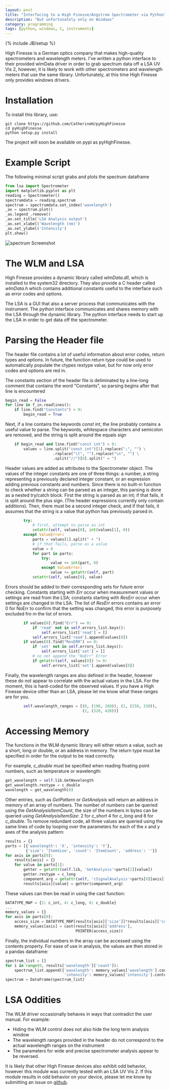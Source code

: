 ```yaml
---
layout: post
title: "Interfacing to a High Finesse/Angstrom Spectrometer via Python"
description: "But unfortunately only on Windows"
category: programming
tags: [python, windows, C, instruments]
---
```

{% include JB/setup %}

High Finesse is a German optics company that makes high-quality 
spectrometers and wavelength meters. I've written a python interface to
 their provided wlmData driver in order to grab spectrum data off a 
 LSA UV Vis 2, however, it is likely to work with other spectrometers 
 and wavelength meters that use the same library. Unfortunately, at this
  time High Finesse only provides windows drivers. 

Installation
============

To install this library, use:

```
git clone https://github.com/CatherineH/pyHighFinesse
cd pyHighFinesse
python setup.py install
```

The project will soon be available on pypi as pyHighFinesse.

Example Script
==============

The following minimal script grabs and plots the spectrum dataframe

```python
from lsa import Spectrometer
import matplotlib.pyplot as plt
reading = Spectrometer()
spectrumdata = reading.spectrum
spectrum = spectrumdata.set_index('wavelength')
_ax = spectrum.plot()
_ax.legend_.remove()
_ax.set_title('LSA Analysis output')
_ax.set_xlabel('Wavelength (nm)')
_ax.set_ylabel('Intensity')
plt.show()
```

![spectrum Screenshot](https://raw.githubusercontent.com/CatherineH/CatherineH.github.io/master/_posts/images/pyhighfinesse/matplotlib_graph.png)

The WLM and LSA
===============

High Finesse provides a dynamic library called *wlmData.dll*, which is 
installed to the system32 directory. They also provide a C header called
 *wlmData.h* which contains additional constants useful to the interface
  such as error codes and options. 

The LSA is a GUI that also a server process that communicates with the 
instrument. The python interface communicates and shares memory with the
 LSA through the dynamic library. The python interface needs to start up
  the LSA in order to get data off the spectrometer. 

Parsing the Header file
=======================

The header file contains a lot of useful information about error codes, 
return types and options. In future, the function return type could be 
used to automatically populate the ctypes restype value, but for now only
 error codes and options are red in.

The constants section of the header file is deliminated by a line-long 
comment that contains the word "Constants", so parsing begins after that
 line is encountered 

``` python
begin_read = False
for line in f_in.readlines():
    if line.find("Constants") > 0:
        begin_read = True
```

Next, if a line contains the keywords *const int*, the line probably 
contains a useful value to parse. The keywords, whitespace characters 
and semicolon are removed, and the string is split around the equals sign

```python
    if begin_read and line.find("const int") > 0:
        values = line.split("const int")[1].replace(";", "") \
                     .replace("\t", "").replace("\n", "") \
                     .split("//")[0].split(" = ")
```

Header values are added as attributes to the Spectrometer object.
The values of the integer constants are one of three things: a number, a
 string representing a previously declared integer constant, or an 
 expression adding previous constants and numbers. Since there is no 
 built-in function to check whether a string can be parsed as an integer,
  this parsing is done as a nested try/catch block. First the string is 
  parsed as an int; if that fails, it is split around the plus sign. 
  (The header expressions currently only contain additions). Then, there
   must be a second integer check, and if that fails, it assumes that 
   the string is a value that python has previously parsed in.   

```python
        try:
            # first, attempt to parse as int
            setattr(self, values[0], int(values[1], 0))
        except ValueError:
            parts = values[1].split(" + ")
            # if that fails, parse as a value
            value = 0
            for part in parts:
                try:
                    value += int(part, 0)
                except ValueError:
                    value += getattr(self, part)
            setattr(self, values[0], value)
```

Errors should be added to their 
corresponding sets for future error checking. Constants starting with 
*Err* occur when measurement values or settings are read from the LSA; 
constants starting with *ResErr* occur when settings are changed in the 
LSA. The list of *ResErr* errors contains an error 0 for NoErr to 
confirm that the setting was changed, this error is purposely excluded fro
m the list of errors. 
 
```python 
        if values[0].find("Err") == 0:
            if 'read' not in self.errors_list.keys():
                self.errors_list['read'] = []
            self.errors_list['read'].append(values[0])
        if values[0].find("ResERR") == 0:
            if 'set' not in self.errors_list.keys():
                self.errors_list['set'] = []
            # no not append the "NoErr" Error
            if getattr(self, values[0]) != 0:
                self.errors_list['set'].append(values[0])

```

Finally, the wavelength ranges are also defined in the header, however 
these do not appear to correlate with the actual values in the LSA. For 
the moment, this is hard-coded for the observed values. If you have a 
High Finesse device other than an LSA, please let me know what these 
ranges are for you.

```python
        self.wavelength_ranges = [(0, (190, 260)), (1, (250, 330)),
                                  (2, (320, 420))]
```

Accessing Memory
================

The functions in the WLM dynamic library will either return a value, 
such as a short, long or double, or an address in memory. The return 
type must be specified in order for the output to be read correctly. 

For example, *c_double* must be specified when reading floating point 
numbers, such as temperature or wavelength:

```python
get_wavelength = self.lib.GetWavelength
get_wavelength.restype = c_double
wavelength = get_wavelength(0)       
```

Other entries, such as *GetPattern* or *GetAnalysis* will return an address 
in memory of an array of numbers. The number of numbers can be queried 
using the *GetAnalysisItemCount*, the size of the numbers in bytes can 
be queried using *GetAnalysisItemSize*: 2 for *c_short* 4 for *c_long* 
and 8 for *c_double*. To remove redundant code, all three values are 
queried using the same lines of code by looping over the parameters for 
each of the x and y axes of the analysis pattern:

```python
results = {}
parts = [{'wavelength': 'X', 'intensity': 'Y'},
         {'size': 'ItemSize', 'count': 'ItemCount', 'address': ''}]
for axis in parts[0]:
    results[axis] = {}
    for value in parts[1]:
        getter = getattr(self.lib, 'GetAnalysis'+parts[1][value])
        getter.restype = c_long
        component_arg = getattr(self, 'cSignalAnalysis'+parts[0][axis])
        results[axis][value] = getter(component_arg)
```

These values can then be read in using the cast function:

```python
DATATYPE_MAP = {2: c_int, 4: c_long, 8: c_double}
...
memory_values = {}
for axis in parts[0]:
    access_size = DATATYPE_MAP[results[axis]['size']]*results[axis]['count']
    memory_values[axis] = cast(results[axis]['address'],
                               POINTER(access_size))
```

Finally, the individual numbers in the array can be accessed using the 
contents property. For ease of use in analysis, the values are then 
stored in a pandas dataframe:

```python
spectrum_list = []
for i in range(0, results['wavelength']['count']):
    spectrum_list.append({'wavelength': memory_values['wavelength'].contents[i],
                          'intensity': memory_values['intensity'].contents[i]})
spectrum = DataFrame(spectrum_list)
```

LSA Oddities
============

The WLM driver occasionally behaves in ways that contradict the user 
manual. For example:

- Hiding the WLM control does not also hide the long term analysis window
- The wavelength ranges provided in the header do not correspond to the 
actual wavelength ranges on the instrument
- The parameters for wide and precise spectrometer analysis appear to be
 reversed.
 
It is likely that other High Finesse devices also exhibit odd behavior, 
however this module was currently tested with an LSA UV Vis 2. If this 
module results in odd behavior on your device, please let me know by 
submitting an issue on [github](https://github.com/CatherineH/pyHighFinesse/issues). 
